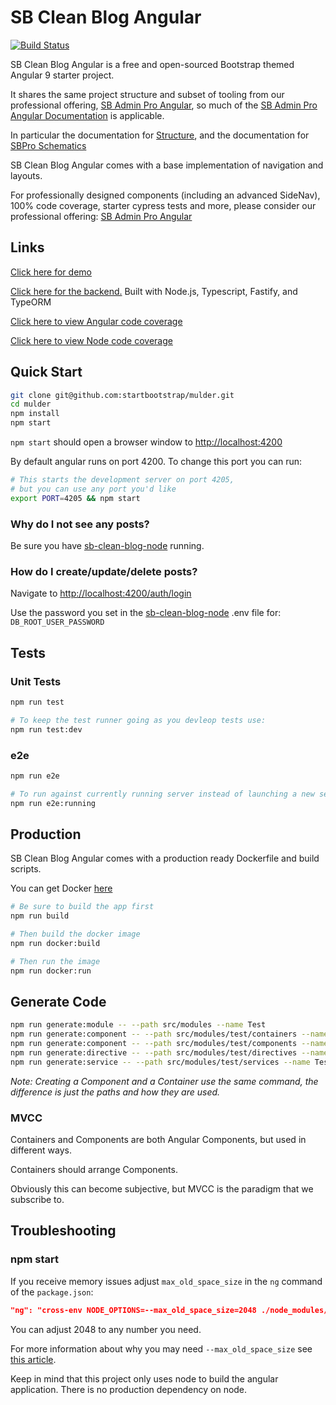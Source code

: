# SB Clean Blog Angular

[![Build Status](https://travis-ci.org/StartBootstrap/mulder.svg?branch=master)](https://travis-ci.org/StartBootstrap/mulder)

SB Clean Blog Angular is a free and open-sourced Bootstrap themed Angular 9 starter project.

It shares the same project structure and subset of tooling from our professional offering,
[SB Admin Pro Angular](https://themes.startbootstrap.com/sb-admin-pro-angular/),
so much of the [SB Admin Pro Angular Documentation](https://docs.startbootstrap.com/sb-admin-pro-angular/quickstart) is applicable.

In particular the documentation for [Structure](https://docs.startbootstrap.com/sb-admin-pro-angular/structure-root-level),
and the documentation for [SBPro Schematics](https://docs.startbootstrap.com/sb-admin-pro-angular/development-general#sb-pro-schematics)

SB Clean Blog Angular comes with a base implementation of navigation and layouts.

For professionally designed components (including an advanced SideNav), 100% code coverage,
starter cypress tests and more, please consider our professional offering:
[SB Admin Pro Angular](https://themes.startbootstrap.com/sb-admin-pro-angular/)

## Links

[Click here for demo](https://sb-clean-blog.startbootstrap.com/)

[Click here for the backend.](https://github.com/StartBootstrap/sb-clean-blog-node)
Built with Node.js, Typescript, Fastify, and TypeORM

[Click here to view Angular code coverage](https://sb-clean-blog.startbootstrap.com/coverage/mulder/index.html)

[Click here to view Node code coverage](https://sb-clean-blog.startbootstrap.com/coverage/sb-clean-blog-node/index.html)

## Quick Start

```bash
git clone git@github.com:startbootstrap/mulder.git
cd mulder
npm install
npm start
```

`npm start` should open a browser window to <http://localhost:4200>

By default angular runs on port 4200. To change this port you can run:

```bash
# This starts the development server on port 4205,
# but you can use any port you'd like
export PORT=4205 && npm start
```

### Why do I not see any posts?

Be sure you have [sb-clean-blog-node](https://github.com/StartBootstrap/sb-clean-blog-node) running.

### How do I create/update/delete posts?

Navigate to <http://localhost:4200/auth/login> 

Use the password you set in the [sb-clean-blog-node](https://github.com/StartBootstrap/sb-clean-blog-node)
.env file for: `DB_ROOT_USER_PASSWORD`

## Tests

### Unit Tests

```bash
npm run test

# To keep the test runner going as you devleop tests use:
npm run test:dev
```

### e2e

```bash
npm run e2e

# To run against currently running server instead of launching a new server
npm run e2e:running
```

## Production

SB Clean Blog Angular comes with a production ready Dockerfile and build scripts.

You can get Docker [here](https://www.docker.com/get-started)

```bash
# Be sure to build the app first
npm run build

# Then build the docker image
npm run docker:build

# Then run the image
npm run docker:run
```

## Generate Code

```bash
npm run generate:module -- --path src/modules --name Test
npm run generate:component -- --path src/modules/test/containers --name Test
npm run generate:component -- --path src/modules/test/components --name Test
npm run generate:directive -- --path src/modules/test/directives --name Test
npm run generate:service -- --path src/modules/test/services --name Test
```

_Note: Creating a Component and a Container use the same command,
the difference is just the paths and how they are used._

### MVCC

Containers and Components are both Angular Components, but used in different ways.

Containers should arrange Components.

Obviously this can become subjective, but MVCC is the paradigm that we subscribe to.

## Troubleshooting

### npm start

If you receive memory issues adjust
`max_old_space_size` in the `ng` command of the `package.json`:

```json
"ng": "cross-env NODE_OPTIONS=--max_old_space_size=2048 ./node_modules/.bin/ngngu",
```

You can adjust 2048 to any number you need.

For more information about why you may need `--max_old_space_size`
see [this article](https://medium.com/@ashleydavis75/node-js-memory-limitations-30d3fe2664c0).

Keep in mind that this project only uses node to build the angular application.
There is no production dependency on node.

